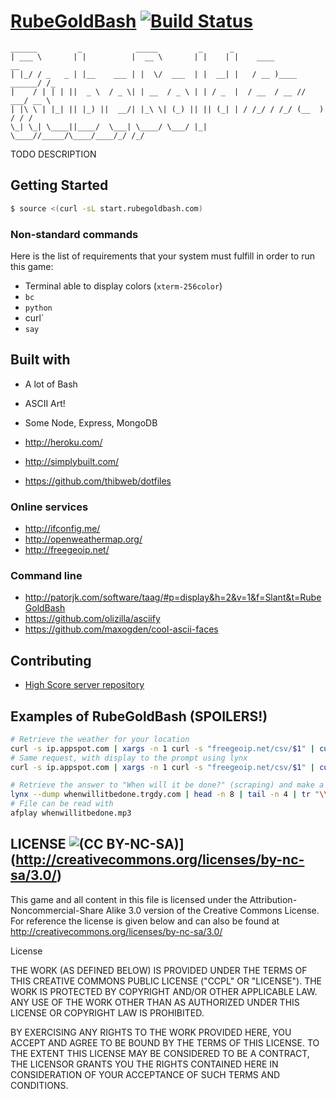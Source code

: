 [RubeGoldBash](http://www.rubegoldbash.com) [![Build Status](https://img.shields.io/travis/ThibWeb/rubegoldbash.svg?style=flat-square)](https://travis-ci.org/ThibWeb/rubegoldbash)
==============

~~~
______         _            _____         _      _                           
| ___ \       | |          |  __ \       | |    | |    ____             __   
| |_/ / _   _ | |__    ___ | |  \/  ___  | |  __| |   / __ )____ ______/ /_  
|    / | | | ||  _ \  / _ \| | __  / _ \ | | / _  |  / __  / __ // ___/ __ \ 
| |\ \ | |_| || |_) ||  __/| |_\ \| (_) || || (_| | / /_/ / /_/ (__  ) / / / 
\_| \_| \____||____/  \___| \____/ \___/ |_| \____//_____/\____/____/_/ /_/  
~~~

TODO DESCRIPTION

## Getting Started

~~~bash
$ source <(curl -sL start.rubegoldbash.com)
~~~

### Non-standard commands

Here is the list of requirements that your system must fulfill in order to run this game:

- Terminal able to display colors (`xterm-256color`)
- `bc`
- `python`
- curl`
- `say`

## Built with

- A lot of Bash
- ASCII Art!
- Some Node, Express, MongoDB

- http://heroku.com/
- http://simplybuilt.com/
- https://github.com/thibweb/dotfiles

### Online services

- http://ifconfig.me/
- http://openweathermap.org/
- http://freegeoip.net/

### Command line

- http://patorjk.com/software/taag/#p=display&h=2&v=1&f=Slant&t=RubeGoldBash
- https://github.com/olizilla/asciify
- https://github.com/maxogden/cool-ascii-faces

## Contributing

- [High Score server repository](https://github.com/ThibWeb/rubegoldbash-server)

## Examples of RubeGoldBash (SPOILERS!)

~~~bash
# Retrieve the weather for your location
curl -s ip.appspot.com | xargs -n 1 curl -s "freegeoip.net/csv/$1" | cut -d ',' -f '9 10' | sed 's/,/\&lon=/g' | xargs -n 1 echo "http://api.openweathermap.org/data/2.5/weather?mode=html&lat=$1" | sed 's/ //g' | xargs -n 1 curl -s $1 | tee weather.html
# Same request, with display to the prompt using lynx
curl -s ip.appspot.com | xargs -n 1 curl -s "freegeoip.net/csv/$1" | cut -d ',' -f '9 10' | sed 's/,/\&lon=/g' | xargs -n 1 echo "http://api.openweathermap.org/data/2.5/weather?mode=html&lat=$1" | sed 's/ //g' | xargs -n 1 curl -s $1 | lynx -stdin -dump

# Retrieve the answer to "When will it be done?" (scraping) and make a nice voice read it for you.
lynx --dump whenwillitbedone.trgdy.com | head -n 8 | tail -n 4 | tr "\\n" ' ' | cut -d '[' -f 1 | sed 's/   //g' | sed "s/'/ /g" | perl -pe 's/([^a-zA-Z0-9_.!~*()'\''-])/sprintf("%%%02X", ord($1))/ge' | xargs -n 1 echo "http://translate.google.com/translate_tts?ie=UTF-8&tl=en&q=$1" | sed 's/ //g' | xargs -n 1 curl -s "$1" > whenwillitbedone.mp3
# File can be read with
afplay whenwillitbedone.mp3
~~~

## LICENSE ![(CC BY-NC-SA)](https://img.shields.io/badge/License-CC%20By--NC--SA%203.0-blue.svg?style=flat-square)](http://creativecommons.org/licenses/by-nc-sa/3.0/)

This game and all content in this file is licensed under the Attribution-Noncommercial-Share Alike 3.0 version of the Creative Commons License. For reference the license is given below and can also be found at http://creativecommons.org/licenses/by-nc-sa/3.0/

License

THE WORK (AS DEFINED BELOW) IS PROVIDED UNDER THE TERMS OF THIS CREATIVE COMMONS PUBLIC LICENSE ("CCPL" OR "LICENSE"). THE WORK IS PROTECTED BY COPYRIGHT AND/OR OTHER APPLICABLE LAW. ANY USE OF THE WORK OTHER THAN AS AUTHORIZED UNDER THIS LICENSE OR COPYRIGHT LAW IS PROHIBITED.

BY EXERCISING ANY RIGHTS TO THE WORK PROVIDED HERE, YOU ACCEPT AND AGREE TO BE BOUND BY THE TERMS OF THIS LICENSE. TO THE EXTENT THIS LICENSE MAY BE CONSIDERED TO BE A CONTRACT, THE LICENSOR GRANTS YOU THE RIGHTS CONTAINED HERE IN CONSIDERATION OF YOUR ACCEPTANCE OF SUCH TERMS AND CONDITIONS.
